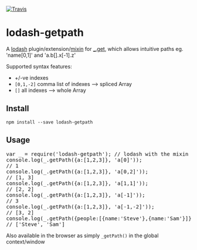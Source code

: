 [![Travis](https://img.shields.io/travis/crazy4groovy/lodash.getPath.svg)](https://travis-ci.org/crazy4groovy/lodash.getPath)

# lodash-getpath

A [lodash](https://lodash.com/) plugin/extension/[mixin](https://lodash.com/docs#mixin) for [_.get](https://lodash.com/docs#get), which allows intuitive paths eg. 'name[0,1]' and 'a.b[].x[-1].z'

Supported syntax features:

- +/-ve indexes
- `[0,1,-2]` comma list of indexes --> spliced Array
- `[]` all indexes --> whole Array

## Install

`npm install --save lodash-getpath`

## Usage

<pre>
var _ = require('lodash-getpath'); // lodash with the mixin provided
console.log(_.getPath({a:[1,2,3]}, 'a[0]'));
// 1
console.log(_.getPath({a:[1,2,3]}, 'a[0,2]'));
// [1, 3]
console.log(_.getPath({a:[1,2,3]}, 'a[1,1]'));
// [2, 2]
console.log(_.getPath({a:[1,2,3]}, 'a[-1]'));
// 3
console.log(_.getPath({a:[1,2,3]}, 'a[-1,-2]'));
// [3, 2]
console.log(_.getPath({people:[{name:'Steve'},{name:'Sam'}]}, 'people[].name'));
// ['Steve', 'Sam']
</pre>


Also available in the browser as simply `_getPath()` in the global context/window
